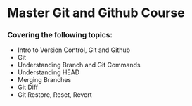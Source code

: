 # Master Git and Github Course

### Covering the following topics:

+ Intro to Version Control, Git and Github
+ Git
+ Understanding Branch and Git Commands
+ Understanding HEAD
+ Merging Branches
+ Git Diff
+ Git Restore, Reset, Revert
